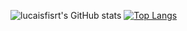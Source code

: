 ![lucaisfisrt's GitHub stats](https://github-readme-stats.vercel.app/api?username=lucaisfirst&show_icons=true&theme=dark)
[![Top Langs](https://github-readme-stats.vercel.app/api/top-langs/?username=lucaisfirst&layout=compact&theme=dark&langs_count=5)](https://github.com/anuraghazra/github-readme-stats)
